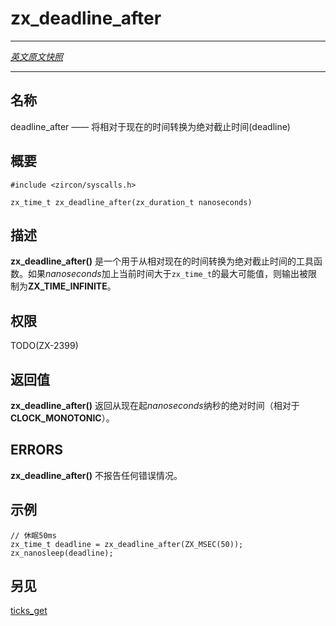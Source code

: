 # zx_deadline_after
---

[*英文原文快照*](https://github.com/fuchsia-mirror/zircon/blob/9b1d42b6f62ed4a4fe443eb03e020c74abcc8875/docs/syscalls/deadline_after.md)

---
<!-- ## NAME -->
## 名称

<!-- deadline_after - Convert a time relative to now to an absolute deadline -->
deadline_after —— 将相对于现在的时间转换为绝对截止时间(deadline)

<!-- ## SYNOPSIS -->
## 概要

```
#include <zircon/syscalls.h>

zx_time_t zx_deadline_after(zx_duration_t nanoseconds)
```

<!-- ## DESCRIPTION -->
## 描述

<!-- **zx_deadline_after**() is a utility for converting from now-relative durations
to absolute deadlines. If *nanoseconds* plus the current time is bigger than the
maximum value for ``zx_time_t``, the output is clamped to **ZX_TIME_INFINITE**. -->
**zx_deadline_after()** 是一个用于从相对现在的时间转换为绝对截止时间的工具函数。如果*nanoseconds*加上当前时间大于``zx_time_t``的最大可能值，则输出被限制为**ZX_TIME_INFINITE**。

<!-- ## RIGHTS -->
## 权限

TODO(ZX-2399)

<!-- ## RETURN VALUE -->
## 返回值

<!-- **zx_deadline_after**() returns the absolute time (with respect to **CLOCK_MONOTONIC**)
that is *nanoseconds* nanoseconds from now. -->
**zx_deadline_after()** 返回从现在起*nanoseconds*纳秒的绝对时间（相对于**CLOCK_MONOTONIC**）。

## ERRORS

<!-- **zx_deadline_after**() does not report any error conditions. -->
**zx_deadline_after()** 不报告任何错误情况。

<!-- ## EXAMPLES -->
## 示例

<!-- ```
// Sleep 50 milliseconds
zx_time_t deadline = zx_deadline_after(ZX_MSEC(50));
zx_nanosleep(deadline);
``` -->
```
// 休眠50ms
zx_time_t deadline = zx_deadline_after(ZX_MSEC(50));
zx_nanosleep(deadline);
```

<!-- ## SEE ALSO -->
## 另见

[ticks_get](ticks_get.md)